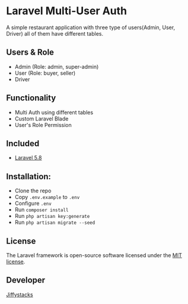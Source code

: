 # Laravel Multi-User Auth
A simple restaurant application with three type of users(Admin, User, Driver) all of them have different tables.

## Users & Role
- Admin (Role: admin, super-admin)
- User (Role: buyer, seller)
- Driver

## Functionality
- Multi Auth using different tables
- Custom Laravel Blade
- User's Role Permission

## Included
* [Laravel 5.8](https://laravel.com/docs/5.8)

## Installation:
* Clone the repo
* Copy `.env.example` to `.env`
* Configure `.env`
* Run `composer install`
* Run `php artisan key:generate`
* Run `php artisan migrate --seed`

## License

The Laravel framework is open-source software licensed under the [MIT license](https://opensource.org/licenses/MIT).


## Developer
[Jiffystacks](http://www.jiffystacks.com)